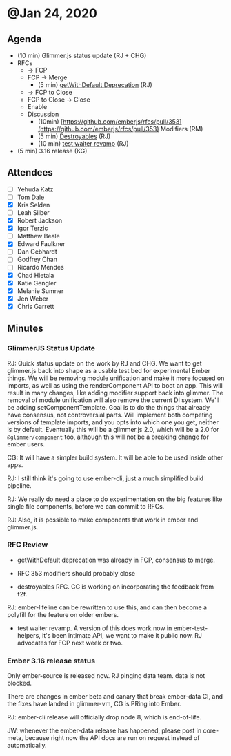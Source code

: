# @Jan 24, 2020

## Agenda

- (10 min) Glimmer.js status update (RJ + CHG)
- RFCs
    - → FCP
    - FCP → Merge
        - (5 min) [getWithDefault Deprecation](https://github.com/emberjs/rfcs/pulls?q=is%3Apr+is%3Aopen+sort%3Aupdated-desc) (RJ)
    - → FCP to Close
    - FCP to Close → Close
    - Enable
    - Discussion
        - (10min) [https://github.com/emberjs/rfcs/pull/353](https://github.com/emberjs/rfcs/pull/353) Modifiers (RM)
        - (5 min) [Destroyables](https://github.com/emberjs/rfcs/pull/580) (RJ)
        - (10 min) [test waiter revamp](https://github.com/emberjs/rfcs/pull/581) (RJ)
- (5 min) 3.16 release (KG)

## Attendees

- [ ]  Yehuda Katz
- [ ]  Tom Dale
- [x]  Kris Selden
- [ ]  Leah Silber
- [x]  Robert Jackson
- [x]  Igor Terzic
- [ ]  Matthew Beale
- [x]  Edward Faulkner
- [ ]  Dan Gebhardt
- [ ]  Godfrey Chan
- [ ]  Ricardo Mendes
- [x]  Chad Hietala
- [x]  Katie Gengler
- [x]  Melanie Sumner
- [x]  Jen Weber
- [x]  Chris Garrett

## Minutes

### GlimmerJS Status Update

RJ: Quick status update on the work by RJ and CHG. We want to get glimmer.js back into shape as a usable test bed for experimental Ember things. We will be removing module unification and make it more focused on imports, as well as using the renderComponent API to boot an app. This will result in many changes, like adding modifier support back into glimmer. The removal of module unification will also remove the current DI system. We'll be adding setComponentTemplate. Goal is to do the things that already have consensus, not controversial parts. Will implement both competing versions of template imports, and you opts into which one you get, neither is by default. Eventually this will be a glimmer.js 2.0, which will be a 2.0 for `@glimmer/component` too, although this will not be a breaking change for ember users.

CG: It will have a simpler build system. It will be able to be used inside other apps.

RJ: I still think it's going to use ember-cli, just a much simplified build pipeline.

RJ: We really do need a place to do experimentation on the big features like single file components, before we can commit to RFCs.

RJ: Also, it is possible to make components that work in ember and glimmer.js.

### RFC Review

- getWithDefault deprecation was already in FCP, consensus to merge.

- RFC 353 modifiers should probably close

- destroyables RFC. CG is working on incorporating the feedback from f2f. 

RJ: ember-lifeline can be rewritten to use this, and can then become a polyfill for the feature on older embers.

- test waiter revamp. A version of this does work now in ember-test-helpers, it's been intimate API, we want to make it public now. RJ advocates for FCP next week or two.

### Ember 3.16 release status

Only ember-source is released now. RJ pinging data team. data is not blocked. 

There are changes in ember beta and canary that break ember-data CI, and the fixes have landed in glimmer-vm, CG is PRing into Ember.

RJ: ember-cli  release will officially drop node 8, which is end-of-life.

JW: whenever the ember-data release has happened, please post in core-meta, because right now the API docs are run on request instead of automatically.